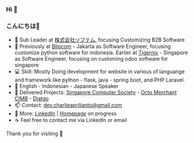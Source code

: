 ### Hi 👋
### こんにちは👋
- 🔭 Sub Leader at [株式会社ソフテム](https://www.softem.co.jp/), focusing Customizing B2B Software 
- 💼 Previously at [Blipcom](https://www.blipcom.com/about_us/) - Jakarta as Software Engineer, focusing customize python software for indonesia. Earlier at [Tigernix](https://www.tigernix.com/about-us) - Singapore as Software Engineer, focusing on customing odoo software for singapore
- 💻 Skill: Mostly Doing development for website in various of languange and framework like python - flask, java - spring boot, and PHP Laravel. 
- 👀 English - Indonesian - Japanese Speaker
- 🚀 Delivered Projects: [Singapore Computer Society](https://wwww.scs.org.sg/) - [Octo Merchant CIMB](https://www.cimbniaga.co.id/id/personal/digital-banking/octo-merchant) - [Djatgo](https://djatgo.id/)
- 📫 Contact: dev.charlieaprilianto@gmail.com
- 📄 More: [LinkedIn](https://www.linkedin.com/in/charlie-aprilianto/) | [Homepage](https://github.com/chaanto/) on progress
- :coffee: Feel free to contact me via Linkedln or email 

Thank you for visiting :raised_hands:
